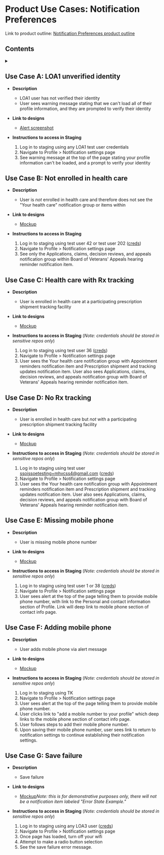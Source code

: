 # Product Use Cases: Notification Preferences

Link to product outline: [Notification Preferences product outline](https://github.com/department-of-veterans-affairs/va.gov-team/blob/master/products/identity-personalization/notifications/notification-preferences/README.md)

## Contents
<details>
<summary></summary>
  
- [Use Case A: LOA1 unverified identity](#use-case-a-loa1-unverified-identity) 
- [Use Case B: Not enrolled in health care](#use-case-b-not-enrolled-in-health-care)
- [Use Case C: Health care with Rx tracking](#use-case-c-health-care-with-rx-tracking)
- [Use Case D: No Rx tracking](#use-case-d-no-rx-tracking)
- [Use Case E: Missing mobile phone](#use-case-e-missing-mobile-phone)  
- [Use Case F: Adding mobile phone](#use-case-f-adding-mobile-phone)  
- [Use Case G: Save failure](#use-case-g-save-failure)
  
  
</details>

## Use Case A: LOA1 unverified identity

* **Description**
  - LOA1 user has not verified their identity
  - User sees warning message stating that we can't load all of their profile information, and they are prompted to verify their identity

* **Link to designs**
  - [Alert screenshot](https://github.com/department-of-veterans-affairs/va.gov-team/blob/master/products/identity-personalization/profile/Combine%20Profile%20and%20Account/Design/LOA1.png)

* **Instructions to access in Staging** 
  1. Log in to staging using any LOA1 test user credentials
  2. Navigate to Profile > Notification settings page
  3. See warning message at the top of the page stating your profile information can't be loaded, and a prompt to verify your identity

## Use Case B: Not enrolled in health care

* **Description**
  - User is _not_ enrolled in health care and therefore does not see the "Your health care" notification group or items within

* **Link to designs**
  - [Mockup](https://preview.uxpin.com/51ca6ecd7ddaf2ceaf75f94e2b2ccbed2a193f6d#/pages/141756452/simulate/sitemap?mode=i)

* **Instructions to access in Staging** 
  1. Log in to staging using test user 42 or test user 202 ([creds](https://github.com/department-of-veterans-affairs/va.gov-team-sensitive/blob/master/Administrative/vagov-users/mvi-staging-users.csv))
  2. Navigate to Profile > Notification settings page
  3. See only the Applications, claims, decision reviews, and appeals notification group within Board of Veterans' Appeals hearing reminder notification item.

## Use Case C: Health care with Rx tracking

* **Description**
  - User is enrolled in health care at a participating prescription shipment tracking facility

* **Link to designs**
  - [Mockup](https://preview.uxpin.com/51ca6ecd7ddaf2ceaf75f94e2b2ccbed2a193f6d#/pages/141756016/simulate/sitemap?mode=i)

* **Instructions to access in Staging** (_Note: credentials should be stored in sensitive repos only_)
  1. Log in to staging using test user 36 ([creds](https://github.com/department-of-veterans-affairs/va.gov-team-sensitive/blob/master/Administrative/vagov-users/mvi-staging-users.csv))
  2. Navigate to Profile > Notification settings page
  3. User sees the Your health care notification group with Appointment reminders notification item and Prescription shipment and tracking updates notification item. User also sees Applications, claims, decision reviews, and appeals notification group with Board of Veterans' Appeals hearing reminder notification item.

## Use Case D: No Rx tracking

* **Description**
  - User is enrolled in health care but _not_ with a participating prescription shipment tracking facility

* **Link to designs**
  - [Mockup](https://preview.uxpin.com/51ca6ecd7ddaf2ceaf75f94e2b2ccbed2a193f6d#/pages/141756485/simulate/sitemap?mode=i)

* **Instructions to access in Staging** (_Note: credentials should be stored in sensitive repos only_)
  1. Log in to staging using test user ssoissoetesting+mhvcss4@gmail.com ([creds](https://github.com/department-of-veterans-affairs/va.gov-team-sensitive/blob/master/Administrative/vagov-users/staging-test-accounts-cerner.md))
  2. Navigate to Profile > Notification settings page
  3. User sees the Your health care notification group with Appointment reminders notification item and Prescription shipment and tracking updates notification item. User also sees Applications, claims, decision reviews, and appeals notification group with Board of Veterans' Appeals hearing reminder notification item.


## Use Case E: Missing mobile phone

* **Description**
  - User is missing mobile phone number

* **Link to designs**
  - [Mockup](https://preview.uxpin.com/51ca6ecd7ddaf2ceaf75f94e2b2ccbed2a193f6d#/pages/141757595/simulate/sitemap?mode=i)

* **Instructions to access in Staging** (_Note: credentials should be stored in sensitive repos only_)
  1. Log in to staging using test user 1 or 38 ([creds](https://github.com/department-of-veterans-affairs/va.gov-team-sensitive/blob/master/Administrative/vagov-users/mvi-staging-users.csv))
  2. Navigate to Profile > Notification settings page
  3. User sees alert at the top of the page telling them to provide mobile phone number, with link to the Personal and contact information section of Profile. Link will deep link to mobile phone section of contact info page.


## Use Case F: Adding mobile phone

* **Description**
  - User adds mobile phone via alert message 

* **Link to designs**
  - [Mockup](https://preview.uxpin.com/6fa96dc222d3c59c67feba34a5cac98770462bd7#/pages/141913008/simulate/sitemap?mode=i)

* **Instructions to access in Staging** (_Note: credentials should be stored in sensitive repos only_)
  1. Log in to staging using TK
  2. Navigate to Profile > Notification settings page
  3. User sees alert at the top of the page telling them to provide mobile phone number.
  4. User clicks link to "add a mobile number to your profile" which deep links to the mobile phone section of contact info page.
  5. User follows steps to add their mobile phone number.
  6. Upon saving their mobile phone number, user sees link to return to notification settings to continue establishing their notification settings.

## Use Case G: Save failure

* **Description**
  - Save failure

* **Link to designs**
  - [Mockup](https://preview.uxpin.com/51ca6ecd7ddaf2ceaf75f94e2b2ccbed2a193f6d#/pages/140948867/simulate/sitemap?mode=i)_Note: this is for demonstrative purposes only, there will not be a notification item labeled "Error State Example."_

* **Instructions to access in Staging** (_Note: credentials should be stored in sensitive repos only_)
  1. Log in to staging using any LOA3 user ([creds](https://github.com/department-of-veterans-affairs/va.gov-team-sensitive/blob/master/Administrative/vagov-users/mvi-staging-users.csv))
  2. Navigate to Profile > Notification settings page
  3. Once page has loaded, turn off your wifi
  4. Attempt to make a radio button selection
  5. See the save failure error message.
